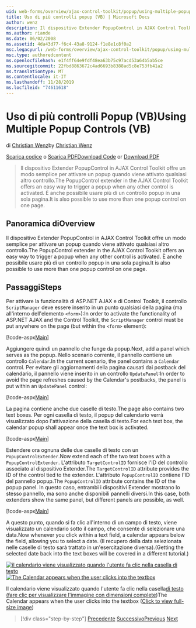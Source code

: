 ```yaml
---
uid: web-forms/overview/ajax-control-toolkit/popup/using-multiple-popup-controls-vb
title: Uso di più controlli popup (VB) | Microsoft Docs
author: wenz
description: Il dispositivo Extender PopupControl in AJAX Control Toolkit offre un modo semplice per attivare un popup quando viene attivato qualsiasi altro controllo. È anche possibile usare m...
ms.author: riande
ms.date: 06/02/2008
ms.assetid: 4da43d77-f6c4-43a8-9124-f1e8e1c8f0a2
msc.legacyurl: /web-forms/overview/ajax-control-toolkit/popup/using-multiple-popup-controls-vb
msc.type: authoredcontent
ms.openlocfilehash: e1f4ff64e9fdf48ea63b75c97acd53a64b5ab5ce
ms.sourcegitcommit: 22fbd8863672c4ad6693b8388ad5c8e753fb41a2
ms.translationtype: MT
ms.contentlocale: it-IT
ms.lasthandoff: 11/28/2019
ms.locfileid: "74611618"
---
```

# <a name="using-multiple-popup-controls-vb"></a><span data-ttu-id="3735a-104">Uso di più controlli Popup (VB)</span><span class="sxs-lookup"><span data-stu-id="3735a-104">Using Multiple Popup Controls (VB)</span></span>

<span data-ttu-id="3735a-105">di [Christian Wenz](https://github.com/wenz)</span><span class="sxs-lookup"><span data-stu-id="3735a-105">by [Christian Wenz](https://github.com/wenz)</span></span>

<span data-ttu-id="3735a-106">[Scarica codice](https://download.microsoft.com/download/9/3/f/93f8daea-bebd-4821-833b-95205389c7d0/PopupControl1.vb.zip) o [Scarica PDF](https://download.microsoft.com/download/2/d/c/2dc10e34-6983-41d4-9c08-f78f5387d32b/popupcontrol1VB.pdf)</span><span class="sxs-lookup"><span data-stu-id="3735a-106">[Download Code](https://download.microsoft.com/download/9/3/f/93f8daea-bebd-4821-833b-95205389c7d0/PopupControl1.vb.zip) or [Download PDF](https://download.microsoft.com/download/2/d/c/2dc10e34-6983-41d4-9c08-f78f5387d32b/popupcontrol1VB.pdf)</span></span>

> <span data-ttu-id="3735a-107">Il dispositivo Extender PopupControl in AJAX Control Toolkit offre un modo semplice per attivare un popup quando viene attivato qualsiasi altro controllo.</span><span class="sxs-lookup"><span data-stu-id="3735a-107">The PopupControl extender in the AJAX Control Toolkit offers an easy way to trigger a popup when any other control is activated.</span></span> <span data-ttu-id="3735a-108">È anche possibile usare più di un controllo popup in una sola pagina.</span><span class="sxs-lookup"><span data-stu-id="3735a-108">It is also possible to use more than one popup control on one page.</span></span>

## <a name="overview"></a><span data-ttu-id="3735a-109">Panoramica di</span><span class="sxs-lookup"><span data-stu-id="3735a-109">Overview</span></span>

<span data-ttu-id="3735a-110">Il dispositivo Extender PopupControl in AJAX Control Toolkit offre un modo semplice per attivare un popup quando viene attivato qualsiasi altro controllo.</span><span class="sxs-lookup"><span data-stu-id="3735a-110">The PopupControl extender in the AJAX Control Toolkit offers an easy way to trigger a popup when any other control is activated.</span></span> <span data-ttu-id="3735a-111">È anche possibile usare più di un controllo popup in una sola pagina.</span><span class="sxs-lookup"><span data-stu-id="3735a-111">It is also possible to use more than one popup control on one page.</span></span>

## <a name="steps"></a><span data-ttu-id="3735a-112">Passaggi</span><span class="sxs-lookup"><span data-stu-id="3735a-112">Steps</span></span>

<span data-ttu-id="3735a-113">Per attivare la funzionalità di ASP.NET AJAX e di Control Toolkit, il controllo `ScriptManager` deve essere inserito in un punto qualsiasi della pagina (ma all'interno dell'elemento `<form>`):</span><span class="sxs-lookup"><span data-stu-id="3735a-113">In order to activate the functionality of ASP.NET AJAX and the Control Toolkit, the `ScriptManager` control must be put anywhere on the page (but within the `<form>` element):</span></span>

[!code-aspx[Main](using-multiple-popup-controls-vb/samples/sample1.aspx)]

<span data-ttu-id="3735a-114">Aggiungere quindi un pannello che funge da popup.</span><span class="sxs-lookup"><span data-stu-id="3735a-114">Next, add a panel which serves as the popup.</span></span> <span data-ttu-id="3735a-115">Nello scenario corrente, il pannello contiene un controllo `Calendar`.</span><span class="sxs-lookup"><span data-stu-id="3735a-115">In the current scenario, the panel contains a `Calendar` control.</span></span> <span data-ttu-id="3735a-116">Per evitare gli aggiornamenti della pagina causati dai postback del calendario, il pannello viene inserito in un controllo `UpdatePanel`:</span><span class="sxs-lookup"><span data-stu-id="3735a-116">In order to avoid the page refreshes caused by the Calendar's postbacks, the panel is put within an `UpdatePanel` control:</span></span>

[!code-aspx[Main](using-multiple-popup-controls-vb/samples/sample2.aspx)]

<span data-ttu-id="3735a-117">La pagina contiene anche due caselle di testo.</span><span class="sxs-lookup"><span data-stu-id="3735a-117">The page also contains two text boxes.</span></span> <span data-ttu-id="3735a-118">Per ogni casella di testo, il popup del calendario verrà visualizzato dopo l'attivazione della casella di testo.</span><span class="sxs-lookup"><span data-stu-id="3735a-118">For each text box, the calendar popup shall appear once the text box is activated.</span></span>

[!code-aspx[Main](using-multiple-popup-controls-vb/samples/sample3.aspx)]

<span data-ttu-id="3735a-119">Estendere ora ognuna delle due caselle di testo con un `PopupControlExtender`.</span><span class="sxs-lookup"><span data-stu-id="3735a-119">Now extend each of the two text boxes with a `PopupControlExtender`.</span></span> <span data-ttu-id="3735a-120">L'attributo `TargetControlID` fornisce l'ID del controllo associato al dispositivo Extender.</span><span class="sxs-lookup"><span data-stu-id="3735a-120">The `TargetControlID` attribute provides the ID of the control tied to the extender.</span></span> <span data-ttu-id="3735a-121">L'attributo `PopupControlID` contiene l'ID del pannello popup.</span><span class="sxs-lookup"><span data-stu-id="3735a-121">The `PopupControlID` attribute contains the ID of the popup panel.</span></span> <span data-ttu-id="3735a-122">In questo caso, entrambi i dispositivi Extender mostrano lo stesso pannello, ma sono anche disponibili pannelli diversi.</span><span class="sxs-lookup"><span data-stu-id="3735a-122">In this case, both extenders show the same panel, but different panels are possible, as well.</span></span>

[!code-aspx[Main](using-multiple-popup-controls-vb/samples/sample4.aspx)]

<span data-ttu-id="3735a-123">A questo punto, quando si fa clic all'interno di un campo di testo, viene visualizzato un calendario sotto il campo, che consente di selezionare una data.</span><span class="sxs-lookup"><span data-stu-id="3735a-123">Now whenever you click within a text field, a calendar appears below the field, allowing you to select a date.</span></span> <span data-ttu-id="3735a-124">(Il recupero della data selezionata nelle caselle di testo sarà trattato in un'esercitazione diversa).</span><span class="sxs-lookup"><span data-stu-id="3735a-124">(Getting the selected date back into the text boxes will be covered in a different tutorial.)</span></span>

<span data-ttu-id="3735a-125">[![il calendario viene visualizzato quando l'utente fa clic nella casella di testo](using-multiple-popup-controls-vb/_static/image2.png)](using-multiple-popup-controls-vb/_static/image1.png)</span><span class="sxs-lookup"><span data-stu-id="3735a-125">[![The Calendar appears when the user clicks into the textbox](using-multiple-popup-controls-vb/_static/image2.png)](using-multiple-popup-controls-vb/_static/image1.png)</span></span>

<span data-ttu-id="3735a-126">Il calendario viene visualizzato quando l'utente fa clic nella casella[di testo (fare clic per visualizzare l'immagine con dimensioni complete](using-multiple-popup-controls-vb/_static/image3.png))</span><span class="sxs-lookup"><span data-stu-id="3735a-126">The Calendar appears when the user clicks into the textbox ([Click to view full-size image](using-multiple-popup-controls-vb/_static/image3.png))</span></span>

> [!div class="step-by-step"]
> <span data-ttu-id="3735a-127">[Precedente](handling-postbacks-from-a-popup-control-without-an-updatepanel-cs.md)
> [Successivo](handling-postbacks-from-a-popup-control-with-an-updatepanel-vb.md)</span><span class="sxs-lookup"><span data-stu-id="3735a-127">[Previous](handling-postbacks-from-a-popup-control-without-an-updatepanel-cs.md)
[Next](handling-postbacks-from-a-popup-control-with-an-updatepanel-vb.md)</span></span>
